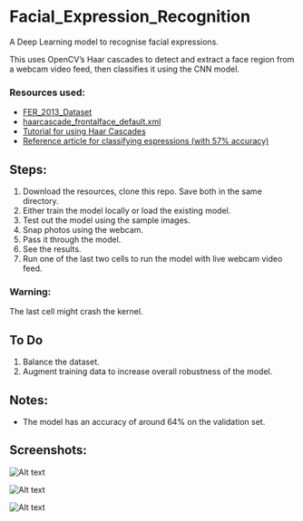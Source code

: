 # Facial_Expression_Recognition
A Deep Learning model to recognise facial expressions.

This uses OpenCV’s Haar cascades to detect and extract
a face region from a webcam video feed, then classifies
it using the CNN model.

### Resources used:
* [FER_2013_Dataset](https://www.kaggle.com/c/challenges-in-representation-learning-facial-expression-recognition-challenge/data)
* [haarcascade_frontalface_default.xml](https://github.com/opencv/opencv/blob/master/data/haarcascades/haarcascade_frontalface_default.xml)
* [Tutorial for using Haar Cascades](https://www.youtube.com/watch?v=88HdqNDQsEk)
* [Reference article for classifying espressions (with 57% accuracy)](http://sefiks.com/2018/01/01/facial-expression-recognition-with-keras/)

## Steps:
1. Download the resources, clone this repo. Save both in the same directory.
2. Either train the model locally or load the existing model.
3. Test out the model using the sample images.
4. Snap photos using the webcam.
5. Pass it through the model.
6. See the results.
7. Run one of the last two cells to run the model with live webcam video feed.

### Warning: 
The last cell might crash the kernel.

## To Do
1. Balance the dataset.
2. Augment training data to increase overall robustness of the model.

## Notes:
* The model has an accuracy of around 64% on the validation set.



## Screenshots:

![Alt text](https://github.com/Mainakdeb/Facial_Expression_Recognition-/blob/master/Screenshots/Screenshot_1.png)

![Alt text](https://github.com/Mainakdeb/Facial_Expression_Recognition-/blob/master/Screenshots/Screenshot_2.png)

![Alt text](https://github.com/Mainakdeb/Facial_Expression_Recognition-/blob/master/Screenshots/Screenshot_3.png)


